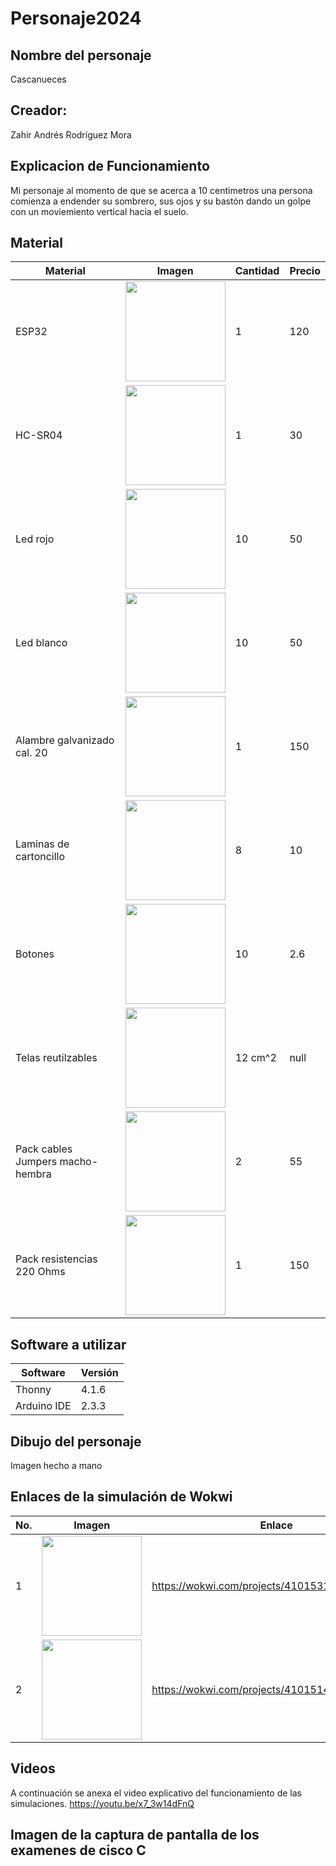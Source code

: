 # Personaje2024
## Nombre del personaje
Cascanueces
## Creador:
Zahir Andrés Rodríguez Mora
## Explicacion de Funcionamiento
Mi personaje al momento de que se acerca a 10 centimetros una persona comienza a endender su sombrero, sus ojos y su bastón dando un golpe con un moviemiento vertical hacia el suelo.
## Material
|Material|Imagen|Cantidad|Precio|
|--|--|--|--|
|ESP32|<image src="https://github.com/user-attachments/assets/37b2b6be-375c-40e7-8e10-b4b4f1e19a49" width="160"/>|1|120|
|HC-SR04|<image src="https://th.bing.com/th/id/OIP.J8kF8DjgFh24UUKD8S69swAAAA?rs=1&pid=ImgDetMain" width="160"/>|1|30|
|Led rojo|<image src="https://th.bing.com/th/id/OIP.1TViRFaE2yaGjYbFuutogAHaHa?rs=1&pid=ImgDetMain" width="160"/>|10|50|
|Led blanco|<image src="https://th.bing.com/th/id/R.5b94be67c8c0a6e480670efddcb70fea?rik=85BLybSF4%2fGPGA&pid=ImgRaw&r=0" width="160"/>|10|50|
|Alambre galvanizado cal. 20|<image src="https://www.bing.com/th?id=OPHS.zkrvXPeJvCorJQ474C474&o=5&pid=21.1&w=160&h=187&qlt=100&dpr=1.5&c=8&pcl=f5f5f5" width="160"/>|1|150|
|Laminas de cartoncillo|<image src="https://th.bing.com/th/id/OIP.frojWIvlst7ymQCnflU7LgHaHa?rs=1&pid=ImgDetMain" width="160"/>|8|10|
|Botones|<image src="https://img.kwcdn.com/product/fancy/1390ffcb-39f5-48d0-b4be-de9a0dbee124.jpg?imageView2/2/w/800/q/70/format/webp" width="160"/>|10|2.6|
|Telas reutilzables|<image src="https://th.bing.com/th/id/OIP.bKQZnPaWuDpi3ZOG4PDb6AHaEN?rs=1&pid=ImgDetMain" width="160"/>|12 cm^2|null|
|Pack cables Jumpers macho-hembra|<image src="https://http2.mlstatic.com/D_NQ_NP_2X_648190-MLM49852695986_052022-F.webp" width="160"/>|2|55|
|Pack resistencias 220 Ohms|<image src="https://http2.mlstatic.com/D_NQ_NP_2X_829800-CBT73987782566_012024-F.webp" width="160"/>|1|150|
## Software a utilizar
|Software|Versión|
|--|--|
|Thonny|4.1.6|
|Arduino IDE|2.3.3|
## Dibujo del personaje
Imagen hecho a mano
## Enlaces de la simulación de Wokwi
|No.|Imagen|Enlace| 
|--|--|--|
|1|<image src="https://github.com/user-attachments/assets/6ab538f8-47dc-497c-863d-85a04e8d5aec" width="160"/>|https://wokwi.com/projects/410153185001925633|
|2|<image src="https://github.com/user-attachments/assets/8adb191c-c226-47a3-88a4-075164c21c0d" width="160"/>|https://wokwi.com/projects/410151442912007169|
## Videos 
A continuación se anexa el video explicativo del funcionamiento de las simulaciones.
https://youtu.be/x7_3w14dFnQ
## Imagen de la captura de pantalla de los examenes de cisco C

